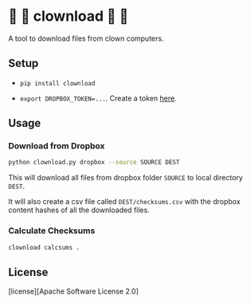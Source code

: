 # 🤡 🎪 clownload 🎪 🤡

A tool to download files from clown computers.

## Setup

* `pip install clownload`

* `export DROPBOX_TOKEN=...`.   Create a token [here][apps].


## Usage


### Download from Dropbox
```sh
python clownload.py dropbox --source SOURCE DEST
```

This will download all files from dropbox folder `SOURCE` to local
directory `DEST`.

It will also create a csv file called `DEST/checksums.csv` with the dropbox
content hashes of all the downloaded files.


### Calculate Checksums
```sh
clownload calcsums .
```

## License
[license][Apache Software License 2.0]


[apps]: https://www.dropbox.com/developers/apps
[license]: https://www.apache.org/licenses/LICENSE-2.0.html